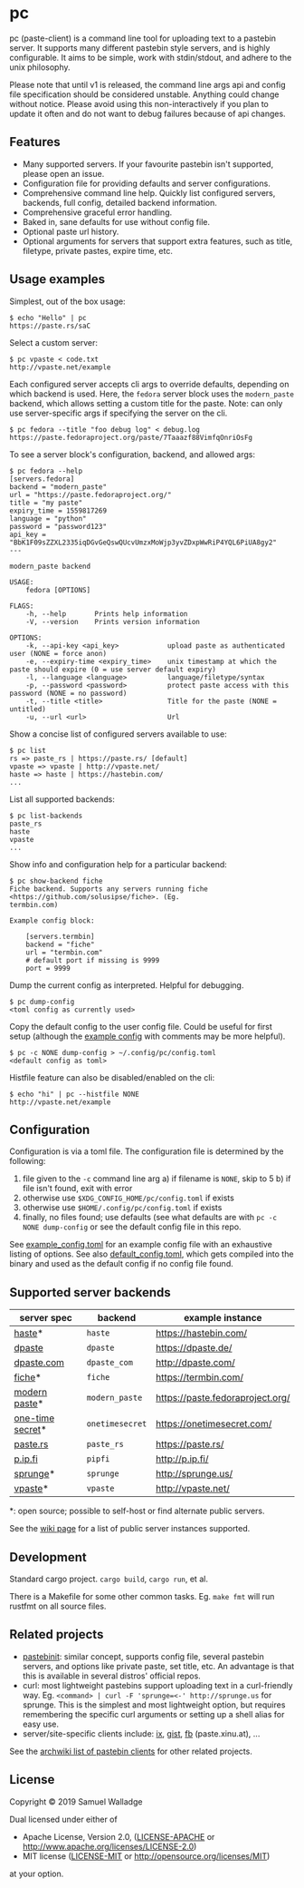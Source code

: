 # pc

pc (paste-client) is a command line tool for uploading text to a pastebin
server. It supports many different pastebin style servers, and is highly
configurable.  It aims to be simple, work with stdin/stdout, and adhere to the
unix philosophy.

Please note that until v1 is released, the command line args api and config
file specification should be considered unstable. Anything could change without
notice. Please avoid using this non-interactively if you plan to update it
often and do not want to debug failures because of api changes.

## Features

- Many supported servers. If your favourite pastebin isn't supported, please
  open an issue.
- Configuration file for providing defaults and server configurations.
- Comprehensive command line help. Quickly list configured servers, backends,
  full config, detailed backend information.
- Comprehensive graceful error handling.
- Baked in, sane defaults for use without config file.
- Optional paste url history.
- Optional arguments for servers that support extra features, such as title,
  filetype, private pastes, expire time, etc.


## Usage examples

Simplest, out of the box usage:

```
$ echo "Hello" | pc
https://paste.rs/saC
```

Select a custom server:

```
$ pc vpaste < code.txt
http://vpaste.net/example
```

Each configured server accepts cli args to override defaults, depending on
which backend is used. Here, the `fedora` server block uses the `modern_paste`
backend, which allows setting a custom title for the paste.
Note: can only use server-specific args if specifying the server on the cli.

```
$ pc fedora --title "foo debug log" < debug.log
https://paste.fedoraproject.org/paste/7Taaazf88VimfqOnriOsFg
```

To see a server block's configuration, backend, and allowed args:

```
$ pc fedora --help
[servers.fedora]
backend = "modern_paste"
url = "https://paste.fedoraproject.org/"
title = "my paste"
expiry_time = 1559817269
language = "python"
password = "password123"
api_key = "BbK1F09sZZXL2335iqDGvGeQswQUcvUmzxMoWjp3yvZDxpWwRiP4YQL6PiUA8gy2"
---

modern_paste backend

USAGE:
    fedora [OPTIONS]

FLAGS:
    -h, --help       Prints help information
    -V, --version    Prints version information

OPTIONS:
    -k, --api-key <api_key>            upload paste as authenticated user (NONE = force anon)
    -e, --expiry-time <expiry_time>    unix timestamp at which the paste should expire (0 = use server default expiry)
    -l, --language <language>          language/filetype/syntax
    -p, --password <password>          protect paste access with this password (NONE = no password)
    -t, --title <title>                Title for the paste (NONE = untitled)
    -u, --url <url>                    Url
```

Show a concise list of configured servers available to use:

```
$ pc list
rs => paste_rs | https://paste.rs/ [default]
vpaste => vpaste | http://vpaste.net/
haste => haste | https://hastebin.com/
...
```

List all supported backends:

```
$ pc list-backends
paste_rs
haste
vpaste
...
```

Show info and configuration help for a particular backend:

```
$ pc show-backend fiche
Fiche backend. Supports any servers running fiche <https://github.com/solusipse/fiche>. (Eg.
termbin.com)

Example config block:

    [servers.termbin]
    backend = "fiche"
    url = "termbin.com"
    # default port if missing is 9999
    port = 9999
```

Dump the current config as interpreted. Helpful for debugging.

```
$ pc dump-config
<toml config as currently used>
```

Copy the default config to the user config file. Could be useful for first
setup (although the [example config](./example_config.toml) with comments may
be more helpful).

```
$ pc -c NONE dump-config > ~/.config/pc/config.toml
<default config as toml>
```

Histfile feature can also be disabled/enabled on the cli:

```
$ echo "hi" | pc --histfile NONE
http://vpaste.net/example
```


## Configuration

Configuration is via a toml file. The configuration file is determined by the
following:

1. file given to the `-c` command line arg
  a) if filename is `NONE`, skip to 5
  b) if file isn't found, exit with error
2. otherwise use `$XDG_CONFIG_HOME/pc/config.toml` if exists
3. otherwise use `$HOME/.config/pc/config.toml` if exists
5. finally, no files found; use defaults (see what defaults
   are with `pc -c NONE dump-config` or see the default config file in this
   repo.

See [example_config.toml](./example_config.toml) for an example config file
with an exhaustive listing of options.  See also
[default_config.toml](./default_config.toml), which gets compiled into the
binary and used as the default config if no config file found.


## Supported server backends

| server spec                                                         | backend         | example instance                 |
| ------                                                              | -------         | ---------------                  |
| [haste](https://github.com/seejohnrun/haste-server)\*               | `haste`         | https://hastebin.com/            |
| [dpaste](https://github.com/bartTC/dpaste)                          | `dpaste`        | https://dpaste.de/               |
| [dpaste.com](http://dpaste.com/api/v2/)                             | `dpaste_com`    | http://dpaste.com/               |
| [fiche](https://github.com/solusipse/fiche)\*                       | `fiche`         | https://termbin.com/             |
| [modern paste](https://github.com/LINKIWI/modern-paste)\*           | `modern_paste`  | https://paste.fedoraproject.org/ |
| [one-time secret](https://github.com/onetimesecret/onetimesecret)\* | `onetimesecret` | https://onetimesecret.com/       |
| [paste.rs](https://paste.rs/web)                                    | `paste_rs`      | https://paste.rs/                |
| [p.ip.fi](http://p.ip.fi/)                                          | `pipfi`         | http://p.ip.fi/                  |
| [sprunge](https://github.com/rupa/sprunge)\*                        | `sprunge`       | http://sprunge.us/               |
| [vpaste](http://pileus.org/tools/vpaste)\*                          | `vpaste`        | http://vpaste.net/               |

\*: open source; possible to self-host or find alternate public servers.

See the [wiki page](https://github.com/swalladge/pc/wiki/server-list) for a list of public server instances supported.


## Development

Standard cargo project. `cargo build`, `cargo run`, et al.

There is a Makefile for some other common tasks. Eg. `make fmt` will run
rustfmt on all source files.


## Related projects

- [pastebinit](https://launchpad.net/pastebinit): similar concept, supports
  config file, several pastebin servers, and options like private paste, set
  title, etc. An advantage is that this is available in several distros'
  official repos.
- curl: most lightweight pastebins support uploading text in a curl-friendly
  way. Eg. `<command> | curl -F 'sprunge=<-' http://sprunge.us` for sprunge.
  This is the simplest and most lightweight option, but requires remembering
  the specific curl arguments or setting up a shell alias for easy use.
- server/site-specific clients include: [ix](http://ix.io/client),
  [gist](https://github.com/defunkt/gist),
  [fb](https://git.server-speed.net/users/flo/fb/) (paste.xinu.at), ...

See the [archwiki list of pastebin clients](https://wiki.archlinux.org/index.php/List_of_applications/Internet#Pastebin_clients) for other related projects.


## License

Copyright © 2019 Samuel Walladge

Dual licensed under either of

* Apache License, Version 2.0, ([LICENSE-APACHE](LICENSE-APACHE) or http://www.apache.org/licenses/LICENSE-2.0)
* MIT license ([LICENSE-MIT](LICENSE-MIT) or http://opensource.org/licenses/MIT)

at your option.
